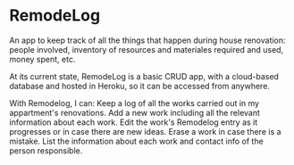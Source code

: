 # RemodeLog
An app to keep track of all the things that happen during house renovation: people involved, inventory of resources and materiales required and used, money spent, etc.

At its current state, RemodeLog is a basic CRUD app, with a cloud-based database and hosted in Heroku, so it can be accessed from anywhere.

With Remodelog, I can: 
Keep a log of all the works carried out in my appartment's renovations.
Add a new work including all the relevant information about each work.
Edit the work's Remodelog entry as it progresses or in case there are new ideas.
Erase a work in case there is a mistake.
List the information about each work and contact info of the person responsible.
